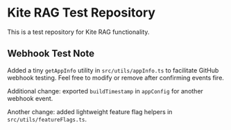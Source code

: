 # Kite RAG Test Repository
This is a test repository for Kite RAG functionality.

## Webhook Test Note
Added a tiny `getAppInfo` utility in `src/utils/appInfo.ts` to facilitate GitHub webhook testing. Feel free to modify or remove after confirming events fire.

Additional change: exported `buildTimestamp` in `appConfig` for another webhook event.

Another change: added lightweight feature flag helpers in `src/utils/featureFlags.ts`.

